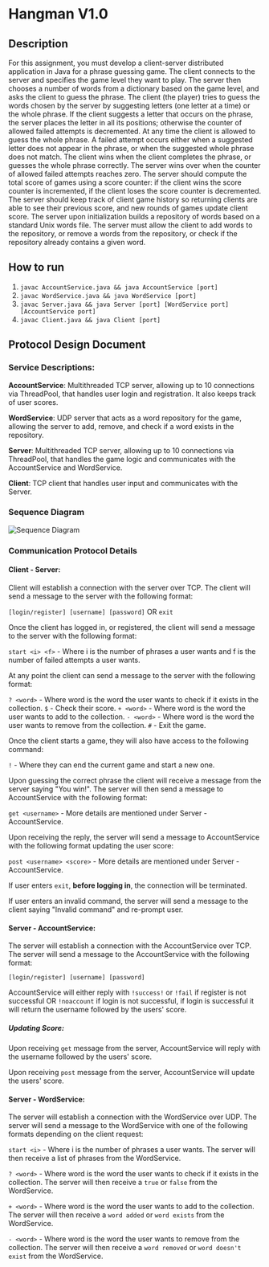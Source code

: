 # Hangman V1.0

## Description
For this assignment, you must develop a client-server distributed application in
Java for a phrase guessing game. The client connects to the server and specifies
the game level they want to play. The server then chooses a number of words
from a dictionary based on the game level, and asks the client to guess the
phrase. The client (the player) tries to guess the words chosen by the server
by suggesting letters (one letter at a time) or the whole phrase. If the client
suggests a letter that occurs on the phrase, the server places the letter in all
its positions; otherwise the counter of allowed failed attempts is decremented.
At any time the client is allowed to guess the whole phrase. A failed attempt
occurs either when a suggested letter does not appear in the phrase, or when
the suggested whole phrase does not match.
The client wins when the client completes the phrase, or guesses the whole
phrase correctly. The server wins over when the counter of allowed failed attempts reaches zero. The server should compute the total score of games using
a score counter: if the client wins the score counter is incremented, if the client
loses the score counter is decremented.
The server should keep track of client game history so returning clients are able
to see their previous score, and new rounds of games update client score.
The server upon initialization builds a repository of words based on a standard
Unix words file. The server must allow the client to add words to the repository,
or remove a words from the repository, or check if the repository already contains
a given word.

## How to run
1. `javac AccountService.java && java AccountService [port]`
2. `javac WordService.java && java WordService [port]`
3. `javac Server.java && java Server [port] [WordService port] [AccountService port]`
4. `javac Client.java && java Client [port]`

## Protocol Design Document
### Service Descriptions:
**AccountService**: Multithreaded TCP server, allowing up to 10 connections via ThreadPool, that handles user login and registration. It also keeps track of user scores.

**WordService**: UDP server that acts as a word repository for the game, allowing the server to add, remove, and check if a word exists in the repository.

**Server**: Multithreaded TCP server, allowing up to 10 connections via ThreadPool, that handles the game logic and communicates with the AccountService and WordService.

**Client**: TCP client that handles user input and communicates with the Server.

### Sequence Diagram
![Sequence Diagram](https://user-images.githubusercontent.com/69999501/217333895-4300829f-7d03-43ae-a306-891d0c7ea776.png)



### Communication Protocol Details
#### Client - Server:

Client will establish a connection with the server over TCP. The client will send a message to the server with the following format:

`[login/register] [username] [password]` OR `exit`

Once the client has logged in, or registered, the client will send a message to the server with the following format:

`start <i> <f>` - Where i is the number of phrases a user wants and f is the number of failed attempts a user wants.

At any point the client can send a message to the server with the following format:

`? <word>` - Where word is the word the user wants to check if it exists in the collection.
`$` - Check their score.
`+ <word>` - Where word is the word the user wants to add to the collection.
`- <word>` - Where word is the word the user wants to remove from the collection.
`#` - Exit the game.

Once the client starts a game, they will also have access to the following command:
    
`!` - Where they can end the current game and start a new one.

Upon guessing the correct phrase the client will receive a message from the server saying "You win!". The server will then send a message to AccountService with the following format:

`get <username>` - More details are mentioned under Server - AccountService.

Upon receiving the reply, the server will send a message to AccountService with the following format updating the user score:

`post <username> <score>` - More details are mentioned under Server - AccountService.

If user enters `exit`, **before logging in**, the connection will be terminated.

If user enters an invalid command, the server will send a message to the client saying "Invalid command" and re-prompt user.

#### Server - AccountService:

The server will establish a connection with the AccountService over TCP. The server will send a message to the AccountService with the following format:

`[login/register] [username] [password]`

AccountService will either reply with `!success!` or `!fail` if register is not successful OR `!noaccount` if login is not successful, if login is successful it will return the username followed by the users' score.

##### Updating Score:
Upon receiving `get` message from the server, AccountService will reply with the username followed by the users' score.

Upon receiving `post` message from the server, AccountService will update the users' score.

#### Server - WordService:

The server will establish a connection with the WordService over UDP. The server will send a message to the WordService with one of the following formats depending on the client request:

`start <i>` - Where i is the number of phrases a user wants. The server will then receive a list of phrases from the WordService.

`? <word>` - Where word is the word the user wants to check if it exists in the collection. The server will then receive a `true` or `false` from the WordService.

`+ <word>` - Where word is the word the user wants to add to the collection. The server will then receive a `word added` or `word exists` from the WordService.

`- <word>` - Where word is the word the user wants to remove from the collection. The server will then receive a `word removed` or `word doesn't exist` from the WordService.




